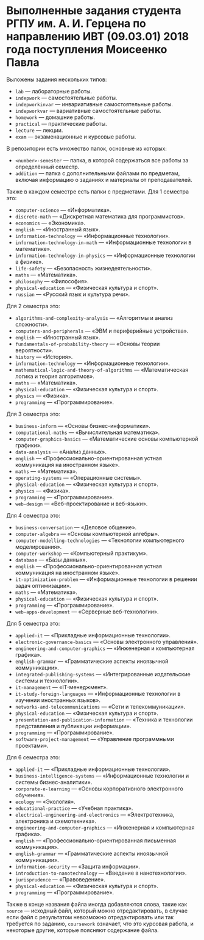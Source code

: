 # Выполненные задания студента РГПУ им. А. И. Герцена по направлению ИВТ (09.03.01) 2018 года поступления Моисеенко Павла
Выложены задания нескольких типов:
* `lab` — лабораторные работы.
* `indepwork` — самостоятельные работы.
* `indepworkinvar` — инвариативные самостоятельные работы.
* `indepworkvar` — вариативные самостоятельные работы.
* `homework` — домашние работы.
* `practical` — практические работы.
* `lecture` — лекции.
* `exam` — экзаменационные и курсовые работы.

В репозитории есть множество папок, основные из которых:
* `<number>-semester` — папка, в которой содержаться все работы за определённый семестр.
* `addition` — папка с дополнительными файлами по предметам, включая информацию о заданиях и материалы от преподавателей.

Также в каждом семестре есть папки с предметами. Для 1 семестра это:
* `computer-science` — «Информатика».
* `discrete-math` — «Дискретная математика для программистов».
* `economics` — «Экономика».
* `english` — «Иностранный язык».
* `information-technology` — «Информационные технологии».
* `information-technology-in-math` — «Информационные технологии в математике».
* `information-technology-in-physics` — «Информационные технологии в физике».
* `life-safety` — «Безопасность жизнедеятельности».
* `maths` — «Математика».
* `philosophy` — «Философия».
* `physical-education` — «Физическая культура и спорт».
* `russian` — «Русский язык и культура речи».

Для 2 семестра это:
* `algorithms-and-complexity-analysis` — «Алгоритмы и анализ сложности».
* `computers-and-peripherals` — «ЭВМ и периферийные устройства».
* `english` — «Иностранный язык».
* `fundamentals-of-probability-theory` — «Основы теории вероятности».
* `history` — «История».
* `information-technology` — «Информационные технологии».
* `mathematical-logic-and-theory-of-algorithms` — «Математическая логика и теория алгоритмов».
* `maths` — «Математика».
* `physical-education` — «Физическая культура и спорт».
* `physics` — «Физика».
* `programming` — «Программирование».

Для 3 семестра это:
* `business-inform` — «Основы бизнес-информатики».
* `computational-maths` — «Вычислительная математика».
* `computer-graphics-basics` — «Математические основы компьютерной графики».
* `data-analysis` — «Анализ данных».
* `english` — «Профессионально-ориентированная устная коммуникация на иностранном языке».
* `maths` — «Математика».
* `operating-systems` — «Операционные системы».
* `physical-education` — «Физическая культура и спорт».
* `physics` — «Физика».
* `programming` — «Программирование».
* `web-design` — «Веб-проектирование и веб-языки».

Для 4 семестра это:
* `business-conversation` — «Деловое общение».
* `computer-algebra` — «Основы компьютерной алгебры».
* `computer-modelling-technologies` — «Технологии компьютерного моделирования».
* `computer-workshop` — «Компьютерный практикум».
* `database` — «Базы данных».
* `english` — «Профессионально-ориентированная устная коммуникация на иностранном языке».
* `it-optimization-problem` — «Информационные технологии в решении задач оптимизации».
* `maths` — «Математика».
* `physical-education` — «Физическая культура и спорт».
* `programming` — «Программирование».
* `web-apps-development` — «Серверные веб-технологии».

Для 5 семестра это:
* `applied-it` — «Прикладные информационные технологии».
* `electronic-governance-basics` — «Основы электронного управления».
* `engineering-and-computer-graphics` — «Инженерная и компьютерная графика».
* `english-grammar` — «Грамматические аспекты иноязычной коммуникации».
* `integrated-publishing-systems` — «Интегрированные издательские системы и технологии».
* `it-management` — «IT-менеджмент».
* `it-study-foreign-languages` — «Информационные технологии в изучении иностранных языков».
* `networks-and-telecommunications` — «Сети и телекоммуникации».
* `physical-education` — «Физическая культура и спорт».
* `presentation-and-publication-information` — «Техника и технологии представления и публикации информации».
* `programming` — «Программирование».
* `software-project-management` — «Управление программными проектами».

Для 6 семестра это:
* `applied-it` — «Прикладные информационные технологии».
* `business-intelligence-systems` — «Информационные технологии и системы бизнес-аналитики».
* `corporate-e-learning` — «Основы корпоративного электронного обучения».
* `ecology` — «Экология».
* `educational-practice` — «Учебная практика».
* `electrical-engineering-and-electronics` — «Электротехника, электроника и схемотехника».
* `engineering-and-computer-graphics` — «Инженерная и компьютерная графика».
* `english` — «Профессионально-ориентированная письменная коммуникация».
* `english-grammar` — «Грамматические аспекты иноязычной коммуникации».
* `information-security` — «Защита информации».
* `introduction-to-nanotechnology` — «Введение в нанотехнологии».
* `jurisprudence` — «Правоведение».
* `physical-education` — «Физическая культура и спорт».
* `programming` — «Программирование».

Также в конце названия файла иногда добавляются слова, такие как `source` — исходный файл, который можно отредактировать, в случае если файл с результатом невозможно отредактировать или так требуется по заданию, `coursework` означает, что это курсовая работа, и некоторые другие, которые поясняют содержание файла. 
